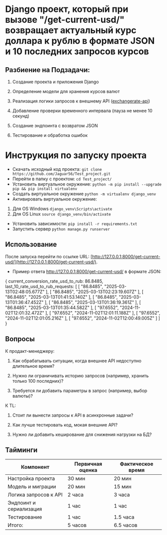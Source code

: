 # Django проект, который при вызове "/get-current-usd/" возвращает актуальный курс доллара к рублю в формате JSON и 10 последних запросов курсов

## Разбиение на Подзадачи:

1. Создание проекта и приложения Django

2. Определение модели для хранения курсов валют

3. Реализация логики запросов к внешнему API ([exchangerate-api](https://www.exchangerate-api.com/.))

4. Добавление проверки временного интервала (пауза не менее 10 секунд)

5. Создание эндпоинта с возвратом JSON

6. Тестирование и обработка ошибок

# Инструкция по запуску проекта
* Скачать исходный код проекта: `git clone https://github.com/Jaguar56/Test_project.git`
* Перейти в папку с проектом: `cd Test_project/`
* Установить виртуальное окружение: `python -m pip install --upgrade pip && pip install virtualenv`
* Создать виртуальное окружение `python -m virtualenv django_venv`
* Активировать виртуальное окружение:
1. Для OS Windows  `django_venv\Scripts\activate`
2. Для OS Linux `source django_venv/bin/activate`
* Установить зависимости: `pip install -r requirements.txt`
* Запустить сервер `python manage.py runserver`

## Использование

После запуска перейти по ссылке
URL: [http://127.0.0.1:8000/get-current-usd/](http://127.0.0.1:8000/get-current-usd/).

* Пример ответа http://127.0.0.1:8000/get-current-usd/ в формате JSON:

\{
    current_conversion_rate_usd_to_rub: 86.8485,
    last_10_rate_usd_to_rub_requests: [
    [
    "86.8485",
    "2025-03-13T02:48:05.677Z"
    ],
    [
    "86.8485",
    "2025-03-13T02:23:19.607Z"
    ],
    [
    "86.8485",
    "2025-03-13T01:41:53.140Z"
    ],
    [
    "86.8485",
    "2025-03-13T01:36:47.452Z"
    ],
    [
    "86.8485",
    "2025-03-13T01:36:19.361Z"
    ],
    [
    "86.8485",
    "2025-03-13T01:35:44.582Z"
    ],
    [
    "97.6552",
    "2024-11-02T12:01:32.472Z"
    ],
    [
    "97.6552",
    "2024-11-02T12:01:11.188Z"
    ],
    [
    "97.6552",
    "2024-11-02T12:01:05.216Z"
    ],
    [
    "97.6552",
    "2024-11-02T12:00:49.005Z"
    ]
    ]
\}

## Вопросы
К продакт-менеджеру:

1. Как обрабатывать ситуации, когда внешнее API недоступно длительное время?

2. Нужно ли ограничивать историю запросов (например, хранить только 100 последних)?

3. Требуется ли добавить параметры в запрос (например, выбор валюты)?

К TL:

1. Стоит ли вынести запросы к API в асинхронные задачи?

2. Как лучше тестировать код, мокая внешние API?

3. Нужно ли добавить кеширование для снижения нагрузки на БД?

## Тайминги

|Компонент	                 |Первичная оценка	      |Фактическое время|
|----------------------------|------------------------|-----------------|
|Настройка проекта	         |30 мин	              |20 мин           |
|Модель и миграции	         |20 мин	              |15 мин           |
|Логика запросов к API	     |2 часа	              |3 часа           |
|Эндпоинт и сериализация	 |1 час                   |1 час            |
|Тестирование	             |1 час	                  | 1.5 часа        |
|Итого:	                     |5 часов	              |6.5 часов        |
